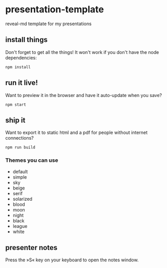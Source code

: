 # presentation-template
reveal-md template for my presentations

## install things
Don't forget to get all the things! It won't work if you don't have the node dependencies:

```npm install```

## run it live!
Want to preview it in the browser and have it auto-update when you save?

```npm start```

## ship it
Want to export it to static html and a pdf for people without internet connections?

```npm run build```


### Themes you can use
* default
* simple
* sky
* beige
* serif
* solarized
* blood
* moon
* night
* black
* league
* white

## presenter notes
Press the »S« key on your keyboard to open the notes window.